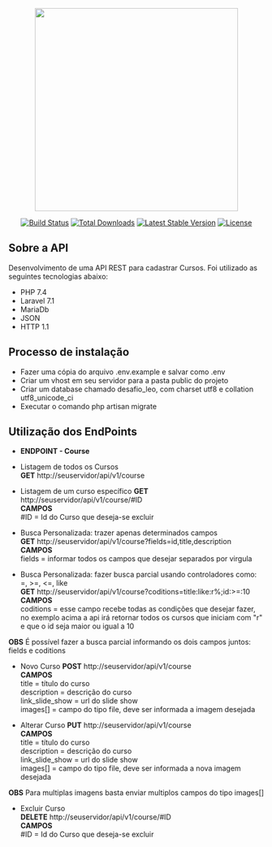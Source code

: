 <p align="center"><img src="https://res.cloudinary.com/dtfbvvkyp/image/upload/v1566331377/laravel-logolockup-cmyk-red.svg" width="400"></p>

<p align="center">
<a href="https://travis-ci.org/laravel/framework"><img src="https://travis-ci.org/laravel/framework.svg" alt="Build Status"></a>
<a href="https://packagist.org/packages/laravel/framework"><img src="https://poser.pugx.org/laravel/framework/d/total.svg" alt="Total Downloads"></a>
<a href="https://packagist.org/packages/laravel/framework"><img src="https://poser.pugx.org/laravel/framework/v/stable.svg" alt="Latest Stable Version"></a>
<a href="https://packagist.org/packages/laravel/framework"><img src="https://poser.pugx.org/laravel/framework/license.svg" alt="License"></a>
</p>

## Sobre a API

Desenvolvimento de uma API REST para cadastrar Cursos. Foi utilizado as seguintes tecnologias abaixo:

- PHP 7.4
- Laravel 7.1
- MariaDb
- JSON
- HTTP 1.1


## Processo de instalação

- Fazer uma cópia do arquivo .env.example e salvar como .env
- Criar um vhost em seu servidor para a pasta public do projeto
- Criar um database chamado desafio_leo, com charset utf8 e collation utf8_unicode_ci
- Executar o comando php artisan migrate


## Utilização dos EndPoints

- **ENDPOINT - Course**
- Listagem de todos os Cursos  
**GET**  http://seuservidor/api/v1/course  

- Listagem de um curso específico
**GET**  http://seuservidor/api/v1/course/#ID  
**CAMPOS**  
#ID = Id do Curso que deseja-se excluir  

- Busca Personalizada: trazer apenas determinados campos  
**GET**  http://seuservidor/api/v1/course?fields=id,title,description  
**CAMPOS**  
fields = informar todos os campos que desejar separados por virgula  

- Busca Personalizada: fazer busca parcial usando controladores como: =, >=, <=, like  
**GET**  http://seuservidor/api/v1/course?coditions=title:like:r%;id:>=:10  
**CAMPOS**  
coditions = esse campo recebe todas as condições que desejar fazer, no exemplo acima a api irá retornar todos os cursos que iniciam com "r" e que o id seja maior ou igual a 10  

**OBS** É possível fazer a busca parcial informando os dois campos juntos: fields e coditions  

- Novo Curso
**POST**  http://seuservidor/api/v1/course  
**CAMPOS**  
title = título do curso  
description = descrição do curso  
link_slide_show = url do slide show  
images[] = campo do tipo file, deve ser informada a imagem desejada  

- Alterar Curso
**PUT**  http://seuservidor/api/v1/course  
**CAMPOS**  
title = título do curso  
description = descrição do curso  
link_slide_show = url do slide show  
images[] = campo do tipo file, deve ser informada a nova imagem desejada  

**OBS** Para multiplas imagens basta enviar multiplos campos do tipo images[]  

- Excluir Curso  
**DELETE**  http://seuservidor/api/v1/course/#ID  
**CAMPOS**  
#ID = Id do Curso que deseja-se excluir  
